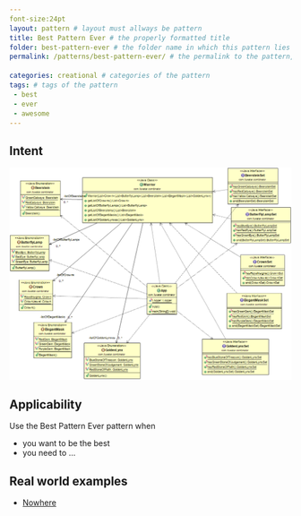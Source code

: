 ```yaml
--- 
font-size:24pt
layout: pattern # layout must allways be pattern
title: Best Pattern Ever # the properly formatted title
folder: best-pattern-ever # the folder name in which this pattern lies
permalink: /patterns/best-pattern-ever/ # the permalink to the pattern, to keep this uniform please stick to /patterns/FOLDER/

categories: creational # categories of the pattern
tags: # tags of the pattern
 - best
 - ever
 - awesome
---
```



## Intent

![alt text](./etc/combinator.png)

## Applicability
Use the Best Pattern Ever pattern when

* you want to be the best
* you need to ...

## Real world examples

* [Nowhere](http://no.where.com)
